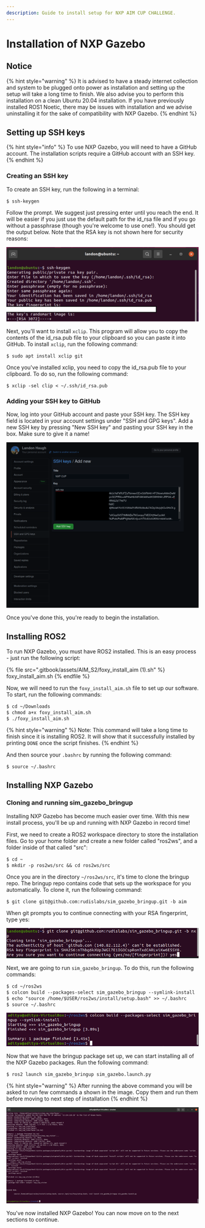 ```yaml
---
description: Guide to install setup for NXP AIM CUP CHALLENGE.
---
```


# Installation of NXP Gazebo

## Notice

{% hint style="warning" %}
It is advised to have a steady internet collection and system to be plugged onto power as installation and setting up the setup will take a long time to finish. We also advise you to perform this installation on a clean Ubuntu 20.04 installation. If you have previously installed ROS1 Noetic, there may be issues with installation and we advise uninstalling it for the sake of compatibility with NXP Gazebo.
{% endhint %}

## Setting up SSH keys

{% hint style="info" %}
To use NXP Gazebo, you will need to have a GitHub account. The installation scripts require a GitHub account with an SSH key.
{% endhint %}

### Creating an SSH key

To create an SSH key, run the following in a terminal:

```
$ ssh-keygen
```

Follow the prompt. We suggest just pressing enter until you reach the end. It will be easier if you just use the default path for the id\_rsa file and if you go without a passphrase (though you're welcome to use one!). You should get the output below. Note that the RSA key is not shown here for security reasons:

![](<.gitbook/assets/AIM_S2/image (10).png>)

Next, you'll want to install `xclip`. This program will allow you to copy the contents of the id\_rsa.pub file to your clipboard so you can paste it into GitHub. To install `xclip`, run the following command:

```
$ sudo apt install xclip git
```

Once you've installed xclip, you need to copy the id\_rsa.pub file to your clipboard. To do so, run the following command:

```
$ xclip -sel clip < ~/.ssh/id_rsa.pub
```

### Adding your SSH key to GitHub

Now, log into your GitHub account and paste your SSH key. The SSH key field is located in your account settings under "SSH and GPG keys". Add a new SSH key by pressing "New SSH key" and pasting your SSH key in the box. Make sure to give it a name!

![](<.gitbook/assets/AIM_S2/image (1).png>)

Once you've done this, you're ready to begin the installation.

## Installing ROS2

To run NXP Gazebo, you must have ROS2 installed. This is an easy process - just run the following script:

{% file src=".gitbook/assets/AIM_S2/foxy_install_aim (1).sh" %}
foxy\_install\_aim.sh
{% endfile %}

Now, we will need to run the `foxy_install_aim.sh` file to set up our software. To start, run the following commands:

```
$ cd ~/Downloads
$ chmod a+x foxy_install_aim.sh
$ ./foxy_install_aim.sh
```

{% hint style="warning" %}
Note: This command will take a long time to finish since it is installing ROS2. It will show that it successfully installed by printing `DONE` once the script finishes.
{% endhint %}

And then source your `.bashrc` by running the following command:

```
$ source ~/.bashrc
```

## Installing NXP Gazebo <a href="#installing-nxp-gazebo" id="installing-nxp-gazebo"></a>

### Cloning and running sim\_gazebo\_bringup

Installing NXP Gazebo has become much easier over time. With this new install process, you'll be up and running with NXP Gazebo in record time!

First, we need to create a ROS2 workspace directory to store the installation files. Go to your home folder and create a new folder called "ros2ws", and a folder inside of that called "src":

```
$ cd ~
$ mkdir -p ros2ws/src && cd ros2ws/src
```

Once you are in the directory `~/ros2ws/src`, it's time to clone the bringup repo. The bringup repo contains code that sets up the workspace for you automatically. To clone it, run the following command:

```
$ git clone git@github.com:rudislabs/sim_gazebo_bringup.git -b aim
```

When git prompts you to continue connecting with your RSA fingerprint, type yes:

![](<.gitbook/assets/AIM_S2/image (7).png>)

Next, we are going to run `sim_gazebo_bringup`. To do this, run the following commands:

```
$ cd ~/ros2ws
$ colcon build --packages-select sim_gazebo_bringup --symlink-install
$ echo "source /home/$USER/ros2ws/install/setup.bash" >> ~/.bashrc
$ source ~/.bashrc
```

![](<.gitbook/assets/AIM_S2/Screenshot from 2021-04-07 00-26-31.png>)

Now that we have the bringup package set up, we can start installing all of the NXP Gazebo packages. Run the following command:

```
$ ros2 launch sim_gazebo_bringup sim_gazebo.launch.py
```

{% hint style="warning" %}
After running the above command you will be asked to run few commands a shown in the image. Copy them and run them before moving to next step of installation​
{% endhint %}

![](<.gitbook/assets/AIM_S2/Screenshot from 2021-04-07 00-33-42.png>)

You've now installed NXP Gazebo! You can now move on to the next sections to continue.
